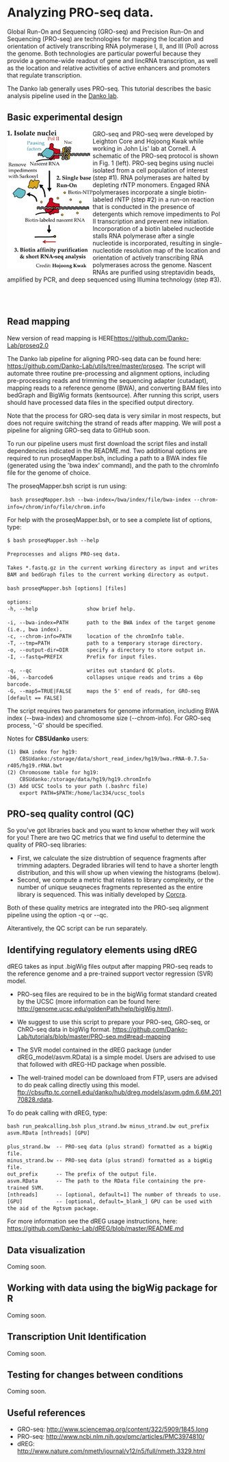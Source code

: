 Analyzing PRO-seq data.
=======================

Global Run-On and Sequencing (GRO-seq) and Precision Run-On and Sequencing (PRO-seq) are technologies for mapping 
the location and orientation of actively transcribing RNA polymerase I, II, and III (Pol) across the genome.  Both
technologies are particular powerful because they provide a genome-wide readout of gene and lincRNA transcription, 
as well as the location and relative activities of active enhancers and promoters that regulate transcription.

The Danko lab generally uses PRO-seq.  This tutorial describes the basic analysis pipeline used in the <a href="http://www.dankolab.org">Danko lab</a>.

Basic experimental design
-------------------------

<img align="left" src="etc/proseq.png" width="200">

GRO-seq and PRO-seq were developed by Leighton Core and Hojoong Kwak while working in John Lis' lab at Cornell.  A schematic of the PRO-seq protocol is shown in Fig. 1 (left).  PRO-seq begins using nuclei isolated from a cell population of interest (step #1).  RNA polymerases are halted by depleting rNTP monomers.  Engaged RNA polymerases incorporate a single biotin-labeled rNTP (step #2) in a run-on reaction that is conducted in the presence of detergents which remove impediments to Pol II transcription and prevent new initiation. Incorporation of a biotin labeled nucleotide stalls RNA polymerase after a single nucleotide is incorporated, resulting in single-nucleotide resolution map of the location and orientation of actively transcribing RNA polymerases across the genome.  Nascent RNAs are purified using streptavidin beads, amplified by PCR, and deep sequenced using Illumina technology (step #3).

<BR><BR>

Read mapping
------------
New version of read mapping is HERE<https://github.com/Danko-Lab/proseq2.0>

The Danko lab pipeline for aligning PRO-seq data can be found here: https://github.com/Danko-Lab/utils/tree/master/proseq.  The script will automate three routine pre-processing and alignment options, including pre-processing reads and trimming the sequencing adapter (cutadapt), mapping reads to a reference genome (BWA), and converting BAM files into bedGraph and BigWig formats (kentsource).  After running this script, users should have processed data files in the specified output directory.

Note that the process for GRO-seq data is very similar in most respects, but does not require switching the strand of reads after mapping.  We will post a pipeline for aligning GRO-seq data to GitHub soon.

To run our pipeline users must first download the script files and install dependencies indicated in the README.md.  Two additional options are required to run proseqMapper.bsh, including a path to a BWA index file (generated using the 'bwa index' command), and the path to the chromInfo file for the genome of choice.

The proseqMapper.bsh script is run using: 

``` bash proseqMapper.bsh --bwa-index=/bwa/index/file/bwa-index --chrom-info=/chrom/info/file/chrom.info```

For help with the proseqMapper.bsh, or to see a complete list of options, type: 

``` 
$ bash proseqMapper.bsh --help

Preprocesses and aligns PRO-seq data.

Takes *.fastq.gz in the current working directory as input and writes
BAM and bedGraph files to the current working directory as output.

bash proseqMapper.bsh [options] [files]

options:
-h, --help                show brief help.

-i, --bwa-index=PATH      path to the BWA index of the target genome (i.e., bwa index).
-c, --chrom-info=PATH     location of the chromInfo table.
-T, --tmp=PATH            path to a temporary storage directory.
-o, --output-dir=DIR      specify a directory to store output in.
-I, --fastq=PREFIX        Prefix for input files.

-q, --qc                  writes out standard QC plots.
-b6, --barcode6           collapses unique reads and trims a 6bp barcode.
-G, --map5=TRUE|FALSE     maps the 5' end of reads, for GRO-seq [default == FALSE]

```

The script requires two parameters for genome information, including BWA index (--bwa-index) and chromosome size (--chrom-info). For GRO-seq process, '-G' should be specified.

Notes for **CBSUdanko** users:
``` 
(1) BWA index for hg19: 
    CBSUdanko:/storage/data/short_read_index/hg19/bwa.rRNA-0.7.5a-r405/hg19.rRNA.bwt
(2) Chromosome table for hg19:
    CBSUdanko:/storage/data/hg19/hg19.chromInfo
(3) Add UCSC tools to your path (.bashrc file)
    export PATH=$PATH:/home/lac334/ucsc_tools
``` 

PRO-seq quality control (QC)
----------------------------

So you've got libraries back and you want to know whether they will work for you!  There are two QC metrics that we find useful to determine the quality of PRO-seq libraries:

* First, we calculate the size distrubtion of sequence fragments after trimming adapters.  Degraded libraries will tend to have a shorter length distribution, and this will show up when viewing the histograms (below). 
* Second, we compute a metric that relates to library complexity, or the number of unique seuqneces fragments represented as the entire library is sequenced. This was initially developed by [Corcra](https://github.com/corcra/bed-metric).

Both of these quality metrics are integrated into the PRO-seq alignment pipeline using the option -q or --qc.  

Alterantively, the QC script can be run separately.

Identifying regulatory elements using dREG
------------------------------------------

dREG takes as input .bigWig files output after mapping PRO-seq reads to the reference genome and a pre-trained support vector regression (SVR) model.  

* PRO-seq files are required to be in the bigWig format standard created by the UCSC (more information can be found here: http://genome.ucsc.edu/goldenPath/help/bigWig.html). 
* We suggest to use this script to prepare your PRO-seq, GRO-seq, or ChRO-seq data in bigWig format. 
  https://github.com/Danko-Lab/tutorials/blob/master/PRO-seq.md#read-mapping 

* The SVR model contained in the dREG  package (under dREG_model/asvm.RData) is a simple model. Users are advised to use that followed with dREG-HD package when possible.

* The well-trained model can be downloaed from FTP, users are advised to do peak calling directly using this model.
  ftp://cbsuftp.tc.cornell.edu/danko/hub/dreg.models/asvm.gdm.6.6M.20170828.rdata. 

To do peak calling with dREG, type: 

    bash run_peakcalling.bsh plus_strand.bw minus_strand.bw out_prefix asvm.RData [nthreads] [GPU]

    plus_strand.bw	-- PRO-seq data (plus strand) formatted as a bigWig file.
    minus_strand.bw	-- PRO-seq data (plus strand) formatted as a bigWig file.
    out_prefix      -- The prefix of the output file.
    asvm.RData      -- The path to the RData file containing the pre-trained SVM.
    [nthreads]      -- [optional, default=1] The number of threads to use.
    [GPU]           -- [optional, default=_blank_] GPU can be used with the aid of the Rgtsvm package.

For more information see the dREG usage instructions, here: https://github.com/Danko-Lab/dREG/blob/master/README.md

Data visualization
------------------

Coming soon.

Working with data using the bigWig package for R
------------------------------------------------

Coming soon.

Transcription Unit Identification
---------------------------------

Coming soon.

Testing for changes between conditions
--------------------------------------

Coming soon.

Useful references
-----------------

* GRO-seq: http://www.sciencemag.org/content/322/5909/1845.long
* PRO-seq: http://www.ncbi.nlm.nih.gov/pmc/articles/PMC3974810/
* dREG: http://www.nature.com/nmeth/journal/v12/n5/full/nmeth.3329.html
